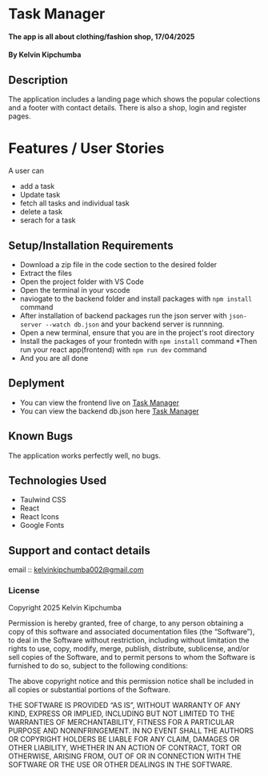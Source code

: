 # Task Manager
#### The app is all about clothing/fashion shop, 17/04/2025
#### **By Kelvin Kipchumba**
## Description
The application includes a  landing page which shows the popular colections and a footer with contact details. 
There is also a shop, login and register pages.

# Features / User Stories
A user can 
 - add a task
 - Update task
 - fetch all tasks and individual task
 - delete a task
 - serach for a task

## Setup/Installation Requirements
* Download a zip file in the code section to the desired folder
* Extract the files
* Open the project folder with VS Code
* Open the terminal in your vscode
* naviogate to the backend folder and install packages with `npm install` command
* After installation of backend packages run the json server with `json-server --watch db.json` and your backend server is runnning.
* Open a new terminal, ensure that you are in the project's root directory
* Install the packages of your frontedn with `npm install` command
*Then run your react app(frontend) with `npm run dev` command
* And you are all done


## Deplyment
* You can view the frontend live on [Task Manager](https://taskmanager-git-main-kkoechs-projects.vercel.app/)
* You can view the backend db.json here [Task Manager](https://task-manager-r3w4.onrender.com/tasks)

## Known Bugs
The application works perfectly well, no bugs.

## Technologies Used
- Taulwind CSS
- React
- React Icons
- Google Fonts


## Support and contact details
email :: kelvinkipchumba002@gmail.com

### License
Copyright 2025 Kelvin Kipchumba

Permission is hereby granted, free of charge, to any person obtaining a copy of this software and associated documentation files (the “Software”), to deal in the Software without restriction, including without limitation the rights to use, copy, modify, merge, publish, distribute, sublicense, and/or sell copies of the Software, and to permit persons to whom the Software is furnished to do so, subject to the following conditions:

The above copyright notice and this permission notice shall be included in all copies or substantial portions of the Software.

THE SOFTWARE IS PROVIDED “AS IS”, WITHOUT WARRANTY OF ANY KIND, EXPRESS OR IMPLIED, INCLUDING BUT NOT LIMITED TO THE WARRANTIES OF MERCHANTABILITY, FITNESS FOR A PARTICULAR PURPOSE AND NONINFRINGEMENT. IN NO EVENT SHALL THE AUTHORS OR COPYRIGHT HOLDERS BE LIABLE FOR ANY CLAIM, DAMAGES OR OTHER LIABILITY, WHETHER IN AN ACTION OF CONTRACT, TORT OR OTHERWISE, ARISING FROM, OUT OF OR IN CONNECTION WITH THE SOFTWARE OR THE USE OR OTHER DEALINGS IN THE SOFTWARE.

